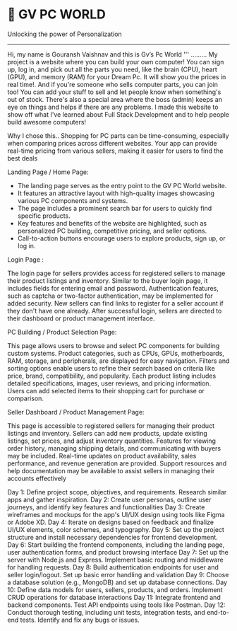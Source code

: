 # 📅 GV PC WORLD
Unlocking the power of Personalization

---------------------------------------------------------------------------------------------------

Hi, my name is Gouransh Vaishnav and this is Gv’s Pc World '''
.........
My project is a website where you can build your own computer! You can sign up, log in, and pick out all the parts you need, like the brain (CPU), heart (GPU), and memory (RAM) for your Dream Pc. It will show you the prices in real time!. And if you're someone who sells computer parts, you can join too! You can add your stuff to sell and let people know when something's out of stock. There's also a special area where the boss (admin) keeps an eye on things and helps if there are any problems. I made this website to show off what I've learned about Full Stack Development and to help people build awesome computers!

Why I chose this..
Shopping for PC parts can be time-consuming, especially when comparing prices across different websites. Your app can provide real-time pricing from various sellers, making it easier for users to find the best deals

Landing Page / Home Page:

- The landing page serves as the entry point to the GV PC World website.
- It features an attractive layout with high-quality images showcasing various PC components and systems.
- The page includes a prominent search bar for users to quickly find specific products.
- Key features and benefits of the website are highlighted, such as personalized PC building, competitive pricing, and seller options.
- Call-to-action buttons encourage users to explore products, sign up, or log in.


Login Page :

The login page for sellers provides access for registered sellers to manage their product listings and inventory.
Similar to the buyer login page, it includes fields for entering email and password.
Authentication features, such as captcha or two-factor authentication, may be implemented for added security.
New sellers can find links to register for a seller account if they don't have one already.
After successful login, sellers are directed to their dashboard or product management interface.


PC Building / Product Selection Page:

This page allows users to browse and select PC components for building custom systems.
Product categories, such as CPUs, GPUs, motherboards, RAM, storage, and peripherals, are displayed for easy navigation.
Filters and sorting options enable users to refine their search based on criteria like price, brand, compatibility, and popularity.
Each product listing includes detailed specifications, images, user reviews, and pricing information.
Users can add selected items to their shopping cart for purchase or comparison.


Seller Dashboard / Product Management Page:

This page is accessible to registered sellers for managing their product listings and inventory.
Sellers can add new products, update existing listings, set prices, and adjust inventory quantities.
Features for viewing order history, managing shipping details, and communicating with buyers may be included.
Real-time updates on product availability, sales performance, and revenue generation are provided.
Support resources and help documentation may be available to assist sellers in managing their accounts effectively

Day 1: Define project scope, objectives, and requirements. Research similar apps and gather inspiration.
Day 2: Create user personas, outline user journeys, and identify key features and functionalities
Day 3: Create wireframes and mockups for the app's UI/UX design using tools like Figma or Adobe XD.
Day 4: Iterate on designs based on feedback and finalize UI/UX elements, color schemes, and typography.
Day 5: Set up the project structure and install necessary dependencies for frontend development.
Day 6: Start building the frontend components, including the landing page, user authentication forms, and product browsing interface
Day 7: Set up the server with Node.js and Express. Implement basic routing and middleware for handling requests.
Day 8: Build authentication endpoints for user and seller login/logout. Set up basic error handling and validation
Day 9: Choose a database solution (e.g., MongoDB) and set up database connections.
Day 10: Define data models for users, sellers, products, and orders. Implement CRUD operations for database interactions
Day 11: Integrate frontend and backend components. Test API endpoints using tools like Postman.
Day 12: Conduct thorough testing, including unit tests, integration tests, and end-to-end tests. Identify and fix any bugs or issues.
